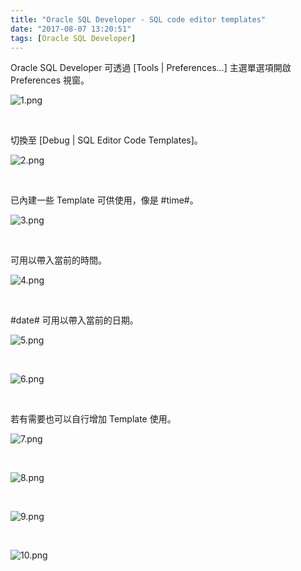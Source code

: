 ```yaml
---
title: "Oracle SQL Developer - SQL code editor templates"
date: "2017-08-07 13:20:51"
tags: [Oracle SQL Developer]
---
```



Oracle SQL Developer 可透過 [Tools | Preferences...] 主選單選項開啟 Preferences 視窗。  

<!-- More -->

![1.png](1.png)

<br/>


切換至 [Debug | SQL Editor Code Templates]。  

![2.png](2.png)

<br/>


已內建一些 Template 可供使用，像是 #time#。  

![3.png](3.png)

<br/>


可用以帶入當前的時間。  

![4.png](4.png)

<br/>


#date# 可用以帶入當前的日期。  

![5.png](5.png)

<br/>


![6.png](6.png)

<br/>


若有需要也可以自行增加 Template 使用。  

![7.png](7.png)

<br/>


![8.png](8.png)

<br/>


![9.png](9.png)

<br/>


![10.png](10.png)

<br/>
